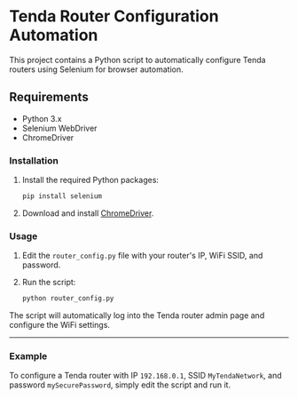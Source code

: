 # Tenda Router Configuration Automation

This project contains a Python script to automatically configure Tenda routers using Selenium for browser automation.

## Requirements

- Python 3.x
- Selenium WebDriver
- ChromeDriver

### Installation

1. Install the required Python packages:

    ```bash
    pip install selenium
    ```

2. Download and install [ChromeDriver](https://sites.google.com/chromium.org/driver/).

### Usage

1. Edit the `router_config.py` file with your router's IP, WiFi SSID, and password.
2. Run the script:

    ```bash
    python router_config.py
    ```

The script will automatically log into the Tenda router admin page and configure the WiFi settings.

---

### Example

To configure a Tenda router with IP `192.168.0.1`, SSID `MyTendaNetwork`, and password `mySecurePassword`, simply edit the script and run it.
